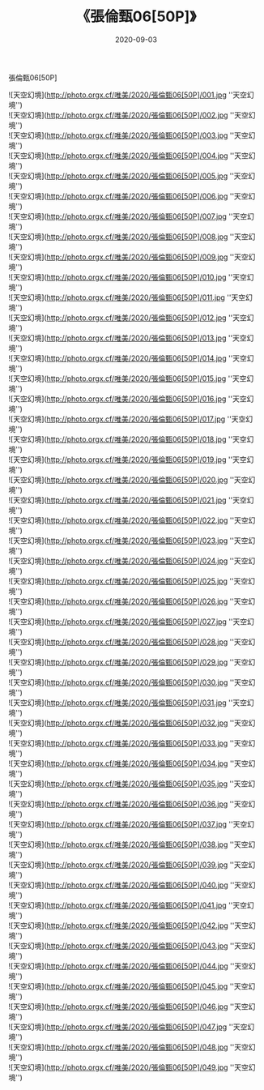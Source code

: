 ﻿---
layout: post
title:  《張倫甄06[50P]》
date:   2020-09-03
img: http://photo.orgx.cf/唯美/2020/張倫甄06[50P]/000.jpg
categories: [美女, 清纯, 唯美]
---

張倫甄06[50P]



![天空幻境](http://photo.orgx.cf/唯美/2020/張倫甄06[50P]/001.jpg ''天空幻境'') <br>
![天空幻境](http://photo.orgx.cf/唯美/2020/張倫甄06[50P]/002.jpg ''天空幻境'') <br>
![天空幻境](http://photo.orgx.cf/唯美/2020/張倫甄06[50P]/003.jpg ''天空幻境'') <br>
![天空幻境](http://photo.orgx.cf/唯美/2020/張倫甄06[50P]/004.jpg ''天空幻境'') <br>
![天空幻境](http://photo.orgx.cf/唯美/2020/張倫甄06[50P]/005.jpg ''天空幻境'') <br>
![天空幻境](http://photo.orgx.cf/唯美/2020/張倫甄06[50P]/006.jpg ''天空幻境'') <br>
![天空幻境](http://photo.orgx.cf/唯美/2020/張倫甄06[50P]/007.jpg ''天空幻境'') <br>
![天空幻境](http://photo.orgx.cf/唯美/2020/張倫甄06[50P]/008.jpg ''天空幻境'') <br>
![天空幻境](http://photo.orgx.cf/唯美/2020/張倫甄06[50P]/009.jpg ''天空幻境'') <br>
![天空幻境](http://photo.orgx.cf/唯美/2020/張倫甄06[50P]/010.jpg ''天空幻境'') <br>
![天空幻境](http://photo.orgx.cf/唯美/2020/張倫甄06[50P]/011.jpg ''天空幻境'') <br>
![天空幻境](http://photo.orgx.cf/唯美/2020/張倫甄06[50P]/012.jpg ''天空幻境'') <br>
![天空幻境](http://photo.orgx.cf/唯美/2020/張倫甄06[50P]/013.jpg ''天空幻境'') <br>
![天空幻境](http://photo.orgx.cf/唯美/2020/張倫甄06[50P]/014.jpg ''天空幻境'') <br>
![天空幻境](http://photo.orgx.cf/唯美/2020/張倫甄06[50P]/015.jpg ''天空幻境'') <br>
![天空幻境](http://photo.orgx.cf/唯美/2020/張倫甄06[50P]/016.jpg ''天空幻境'') <br>
![天空幻境](http://photo.orgx.cf/唯美/2020/張倫甄06[50P]/017.jpg ''天空幻境'') <br>
![天空幻境](http://photo.orgx.cf/唯美/2020/張倫甄06[50P]/018.jpg ''天空幻境'') <br>
![天空幻境](http://photo.orgx.cf/唯美/2020/張倫甄06[50P]/019.jpg ''天空幻境'') <br>
![天空幻境](http://photo.orgx.cf/唯美/2020/張倫甄06[50P]/020.jpg ''天空幻境'') <br>
![天空幻境](http://photo.orgx.cf/唯美/2020/張倫甄06[50P]/021.jpg ''天空幻境'') <br>
![天空幻境](http://photo.orgx.cf/唯美/2020/張倫甄06[50P]/022.jpg ''天空幻境'') <br>
![天空幻境](http://photo.orgx.cf/唯美/2020/張倫甄06[50P]/023.jpg ''天空幻境'') <br>
![天空幻境](http://photo.orgx.cf/唯美/2020/張倫甄06[50P]/024.jpg ''天空幻境'') <br>
![天空幻境](http://photo.orgx.cf/唯美/2020/張倫甄06[50P]/025.jpg ''天空幻境'') <br>
![天空幻境](http://photo.orgx.cf/唯美/2020/張倫甄06[50P]/026.jpg ''天空幻境'') <br>
![天空幻境](http://photo.orgx.cf/唯美/2020/張倫甄06[50P]/027.jpg ''天空幻境'') <br>
![天空幻境](http://photo.orgx.cf/唯美/2020/張倫甄06[50P]/028.jpg ''天空幻境'') <br>
![天空幻境](http://photo.orgx.cf/唯美/2020/張倫甄06[50P]/029.jpg ''天空幻境'') <br>
![天空幻境](http://photo.orgx.cf/唯美/2020/張倫甄06[50P]/030.jpg ''天空幻境'') <br>
![天空幻境](http://photo.orgx.cf/唯美/2020/張倫甄06[50P]/031.jpg ''天空幻境'') <br>
![天空幻境](http://photo.orgx.cf/唯美/2020/張倫甄06[50P]/032.jpg ''天空幻境'') <br>
![天空幻境](http://photo.orgx.cf/唯美/2020/張倫甄06[50P]/033.jpg ''天空幻境'') <br>
![天空幻境](http://photo.orgx.cf/唯美/2020/張倫甄06[50P]/034.jpg ''天空幻境'') <br>
![天空幻境](http://photo.orgx.cf/唯美/2020/張倫甄06[50P]/035.jpg ''天空幻境'') <br>
![天空幻境](http://photo.orgx.cf/唯美/2020/張倫甄06[50P]/036.jpg ''天空幻境'') <br>
![天空幻境](http://photo.orgx.cf/唯美/2020/張倫甄06[50P]/037.jpg ''天空幻境'') <br>
![天空幻境](http://photo.orgx.cf/唯美/2020/張倫甄06[50P]/038.jpg ''天空幻境'') <br>
![天空幻境](http://photo.orgx.cf/唯美/2020/張倫甄06[50P]/039.jpg ''天空幻境'') <br>
![天空幻境](http://photo.orgx.cf/唯美/2020/張倫甄06[50P]/040.jpg ''天空幻境'') <br>
![天空幻境](http://photo.orgx.cf/唯美/2020/張倫甄06[50P]/041.jpg ''天空幻境'') <br>
![天空幻境](http://photo.orgx.cf/唯美/2020/張倫甄06[50P]/042.jpg ''天空幻境'') <br>
![天空幻境](http://photo.orgx.cf/唯美/2020/張倫甄06[50P]/043.jpg ''天空幻境'') <br>
![天空幻境](http://photo.orgx.cf/唯美/2020/張倫甄06[50P]/044.jpg ''天空幻境'') <br>
![天空幻境](http://photo.orgx.cf/唯美/2020/張倫甄06[50P]/045.jpg ''天空幻境'') <br>
![天空幻境](http://photo.orgx.cf/唯美/2020/張倫甄06[50P]/046.jpg ''天空幻境'') <br>
![天空幻境](http://photo.orgx.cf/唯美/2020/張倫甄06[50P]/047.jpg ''天空幻境'') <br>
![天空幻境](http://photo.orgx.cf/唯美/2020/張倫甄06[50P]/048.jpg ''天空幻境'') <br>
![天空幻境](http://photo.orgx.cf/唯美/2020/張倫甄06[50P]/049.jpg ''天空幻境'') <br>